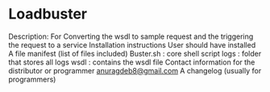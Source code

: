 # Loadbuster
Description: For Converting the wsdl to sample request and the triggering the request to a service
Installation instructions
User should have installed 
A file manifest (list of files included)
        Buster.sh : core shell script
        logs : folder that stores all logs
        wsdl : contains the wsdl file
Contact information for the distributor or programmer
anuragdeb8@gmail.com
A changelog (usually for programmers)
